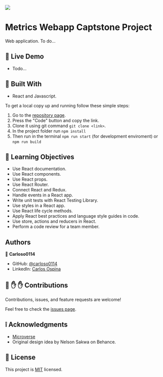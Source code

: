 ![](https://img.shields.io/badge/Microverse-blueviolet)

# Metrics Webapp Captstone Project

Web application. To do...


## :red_circle: Live Demo

- Todo...

## :hammer: Built With

- React and Javascript.

To get a local copy up and running follow these simple steps:

1. Go to the [repository page](https://github.com/carloso0114/React-metrics-webapp).
2. Press the "Code" button and copy the link.
3. Clone it using git command `git clone <link>`.
4. In the project folder run `npm install`
5. Then run in the terminal `npm run start` (for development enviroment) or `npm run build`

## :blue_book: Learning Objectives

- Use React documentation.
- Use React components.
- Use React props.
- Use React Router.
- Connect React and Redux.
- Handle events in a React app.
- Write unit tests with React Testing Library.
- Use styles in a React app.
- Use React life cycle methods.
- Apply React best practices and language style guides in code.
- Use store, actions and reducers in React.
- Perform a code review for a team member.

## Authors

👤 **Carloso0114**

- GitHub: [@carloso0114](https://github.com/carloso0114)
- LinkedIn: [Carlos Ospina](https://www.linkedin.com/in/carlosospina/)

## 🤝 :raised_hand: :raised_hand: Contributions

Contributions, issues, and feature requests are welcome!

Feel free to check the [issues page](https://github.com/carloso0114/React-metrics-webapp/issues).

## :grey_exclamation: Acknowledgments

- [Microverse](https://www.microverse.org/)
- Original design idea by Nelson Sakwa on Behance.

## 📝 License

This project is [MIT](LICENSE) licensed.
